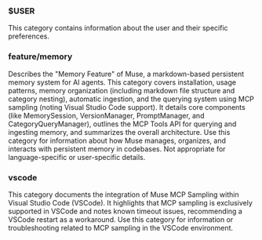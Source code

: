### $USER

This category contains information about the user and their specific preferences.

### feature/memory

Describes the "Memory Feature" of Muse, a markdown-based persistent memory system for AI agents. This category covers installation, usage patterns, memory organization (including markdown file structure and category nesting), automatic ingestion, and the querying system using MCP sampling (noting Visual Studio Code support). It details core components (like MemorySession, VersionManager, PromptManager, and CategoryQueryManager), outlines the MCP Tools API for querying and ingesting memory, and summarizes the overall architecture. Use this category for information about how Muse manages, organizes, and interacts with persistent memory in codebases. Not appropriate for language-specific or user-specific details.

### vscode

This category documents the integration of Muse MCP Sampling within Visual Studio Code (VSCode). It highlights that MCP sampling is exclusively supported in VSCode and notes known timeout issues, recommending a VSCode restart as a workaround. Use this category for information or troubleshooting related to MCP sampling in the VSCode environment.